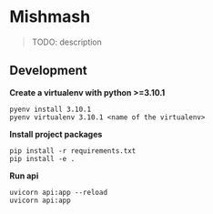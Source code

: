 # Mishmash

> TODO: description

## Development

**Create a virtualenv with python >=3.10.1**
```
pyenv install 3.10.1
pyenv virtualenv 3.10.1 <name of the virtualenv>
```

**Install project packages**
```
pip install -r requirements.txt
pip install -e .
```

**Run api**
```
uvicorn api:app --reload
uvicorn api:app
```
